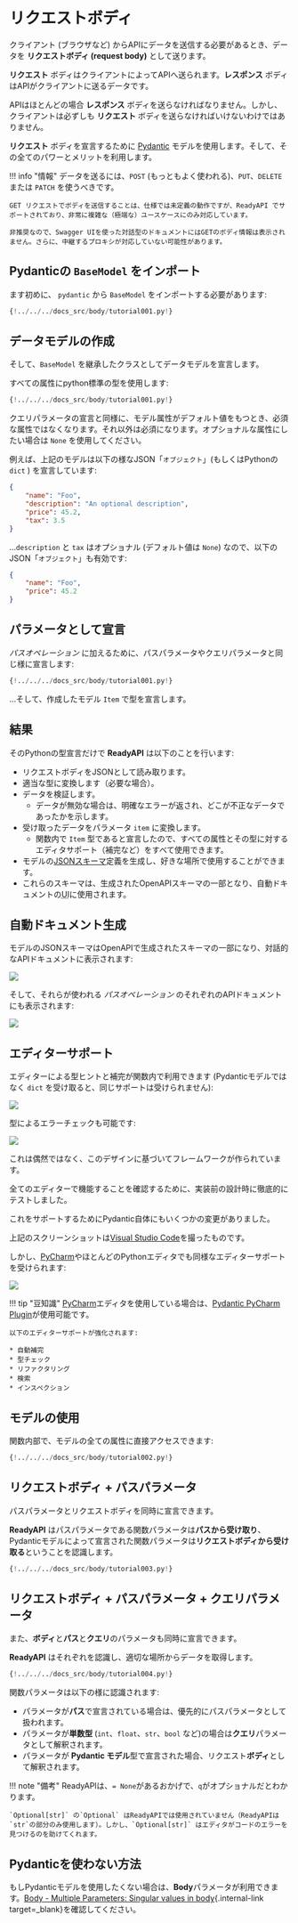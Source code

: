 # リクエストボディ

クライアント (ブラウザなど) からAPIにデータを送信する必要があるとき、データを **リクエストボディ (request body)** として送ります。

**リクエスト** ボディはクライアントによってAPIへ送られます。**レスポンス** ボディはAPIがクライアントに送るデータです。

APIはほとんどの場合 **レスポンス** ボディを送らなければなりません。しかし、クライアントは必ずしも **リクエスト** ボディを送らなければいけないわけではありません。

**リクエスト** ボディを宣言するために <a href="https://docs.pydantic.dev/" class="external-link" target="_blank">Pydantic</a> モデルを使用します。そして、その全てのパワーとメリットを利用します。

!!! info "情報"
    データを送るには、`POST` (もっともよく使われる)、`PUT`、`DELETE` または `PATCH` を使うべきです。

    GET リクエストでボディを送信することは、仕様では未定義の動作ですが、ReadyAPI でサポートされており、非常に複雑な（極端な）ユースケースにのみ対応しています。

    非推奨なので、Swagger UIを使った対話型のドキュメントにはGETのボディ情報は表示されません。さらに、中継するプロキシが対応していない可能性があります。

## Pydanticの `BaseModel` をインポート

ます初めに、 `pydantic` から `BaseModel` をインポートする必要があります:

```Python hl_lines="2"
{!../../../docs_src/body/tutorial001.py!}
```

## データモデルの作成

そして、`BaseModel` を継承したクラスとしてデータモデルを宣言します。

すべての属性にpython標準の型を使用します:

```Python hl_lines="5-9"
{!../../../docs_src/body/tutorial001.py!}
```

クエリパラメータの宣言と同様に、モデル属性がデフォルト値をもつとき、必須な属性ではなくなります。それ以外は必須になります。オプショナルな属性にしたい場合は `None` を使用してください。

例えば、上記のモデルは以下の様なJSON「`オブジェクト`」(もしくはPythonの `dict` ) を宣言しています:

```JSON
{
    "name": "Foo",
    "description": "An optional description",
    "price": 45.2,
    "tax": 3.5
}
```

...`description` と `tax` はオプショナル (デフォルト値は `None`) なので、以下のJSON「`オブジェクト`」も有効です:

```JSON
{
    "name": "Foo",
    "price": 45.2
}
```

## パラメータとして宣言

*パスオペレーション* に加えるために、パスパラメータやクエリパラメータと同じ様に宣言します:

```Python hl_lines="16"
{!../../../docs_src/body/tutorial001.py!}
```

...そして、作成したモデル `Item` で型を宣言します。

## 結果

そのPythonの型宣言だけで **ReadyAPI** は以下のことを行います:

* リクエストボディをJSONとして読み取ります。
* 適当な型に変換します（必要な場合）。
* データを検証します。
    * データが無効な場合は、明確なエラーが返され、どこが不正なデータであったかを示します。
* 受け取ったデータをパラメータ `item` に変換します。
    * 関数内で `Item` 型であると宣言したので、すべての属性とその型に対するエディタサポート（補完など）をすべて使用できます。
* モデルの<a href="http://json-schema.org" class="external-link" target="_blank">JSONスキーマ</a>定義を生成し、好きな場所で使用することができます。
* これらのスキーマは、生成されたOpenAPIスキーマの一部となり、自動ドキュメントの<abbr title = "User Interfaces">UI</abbr>に使用されます。

## 自動ドキュメント生成

モデルのJSONスキーマはOpenAPIで生成されたスキーマの一部になり、対話的なAPIドキュメントに表示されます:

<img src="/img/tutorial/body/image01.png">

そして、それらが使われる *パスオペレーション* のそれぞれのAPIドキュメントにも表示されます:

<img src="/img/tutorial/body/image02.png">

## エディターサポート

エディターによる型ヒントと補完が関数内で利用できます (Pydanticモデルではなく `dict` を受け取ると、同じサポートは受けられません):

<img src="/img/tutorial/body/image03.png">

型によるエラーチェックも可能です:

<img src="/img/tutorial/body/image04.png">

これは偶然ではなく、このデザインに基づいてフレームワークが作られています。

全てのエディターで機能することを確認するために、実装前の設計時に徹底的にテストしました。

これをサポートするためにPydantic自体にもいくつかの変更がありました。

上記のスクリーンショットは<a href="https://code.visualstudio.com" class="external-link" target="_blank">Visual Studio Code</a>を撮ったものです。

しかし、<a href="https://www.jetbrains.com/pycharm/" class="external-link" target="_blank">PyCharm</a>やほとんどのPythonエディタでも同様なエディターサポートを受けられます:

<img src="/img/tutorial/body/image05.png">

!!! tip "豆知識"
    <a href="https://www.jetbrains.com/pycharm/" class="external-link" target="_blank">PyCharm</a>エディタを使用している場合は、<a href="https://github.com/koxudaxi/pydantic-pycharm-plugin/" class="external-link" target="_blank">Pydantic PyCharm Plugin</a>が使用可能です。

    以下のエディターサポートが強化されます:

    * 自動補完
    * 型チェック
    * リファクタリング
    * 検索
    * インスペクション

## モデルの使用

関数内部で、モデルの全ての属性に直接アクセスできます:

```Python hl_lines="19"
{!../../../docs_src/body/tutorial002.py!}
```

## リクエストボディ + パスパラメータ

パスパラメータとリクエストボディを同時に宣言できます。

**ReadyAPI** はパスパラメータである関数パラメータは**パスから受け取り**、Pydanticモデルによって宣言された関数パラメータは**リクエストボディから受け取る**ということを認識します。

```Python hl_lines="15-16"
{!../../../docs_src/body/tutorial003.py!}
```

## リクエストボディ + パスパラメータ + クエリパラメータ

また、**ボディ**と**パス**と**クエリ**のパラメータも同時に宣言できます。

**ReadyAPI** はそれぞれを認識し、適切な場所からデータを取得します。

```Python hl_lines="16"
{!../../../docs_src/body/tutorial004.py!}
```

関数パラメータは以下の様に認識されます:

* パラメータが**パス**で宣言されている場合は、優先的にパスパラメータとして扱われます。
* パラメータが**単数型** (`int`、`float`、`str`、`bool` など)の場合は**クエリ**パラメータとして解釈されます。
* パラメータが **Pydantic モデル**型で宣言された場合、リクエスト**ボディ**として解釈されます。

!!! note "備考"
    ReadyAPIは、`= None`があるおかげで、`q`がオプショナルだとわかります。

    `Optional[str]` の`Optional` はReadyAPIでは使用されていません（ReadyAPIは`str`の部分のみ使用します）。しかし、`Optional[str]` はエディタがコードのエラーを見つけるのを助けてくれます。

## Pydanticを使わない方法

もしPydanticモデルを使用したくない場合は、**Body**パラメータが利用できます。[Body - Multiple Parameters: Singular values in body](body-multiple-params.md#_2){.internal-link target=_blank}を確認してください。
